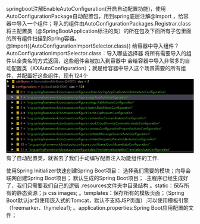springboot注解EnableAutoConfiguration(开启自动配置功能)，使用AutoConfigurationPackage自动配置包，用到spring底层注解@Import ，给容器中导入一个组件；导入的组件由AutoConfigurationPackages.Registrar.class
将主配置类（@SpringBootApplication标注的类）的所在包及下面所有子包里面的所有组件扫描到Spring容器。
@Import({AutoConfigurationImportSelector.class}) 
 给容器中导入组件？
 AutoConfigurationImportSelector.class：导入哪些选择器
 将所有需要导入的组件以全类名的方式返回，这些组件会被加入到容器中
 会给容器中导入非常多的自动配置类（XXAutoConfiguration）；就是给容器中导入这个场景需要的所有组件，并配置好这些组件，现有124个
![部分配置类](https://github.com/LoveChunHua/springboot/blob/master/1575271274.png)
 有了自动配置类，就省去了我们手动编写配置注入功能组件的工作.
 
使用Spring Initializer快速创建Spring Boot项目：
 选择我们需要的模块；向导会联网创建Spring Boot项目；
 默认生成的Spring Boot项目；
 .主程序已经生成好了，我们只需要我们自己的逻辑
 .resources文件夹中目录结构
  。static：保存所有的静态资源；js css images;
  。templates：保存所有的模板页面；（Spring Boot默认jar包使用嵌入式的Tomcat，默认不支持JSP页面）;可以使用模板引擎（freemarker、thymeleaf);
  。application.properties:Spring Boot应用配置的文件；
